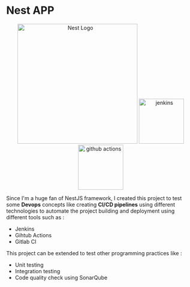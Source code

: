 # Nest APP
<p align="center">
 <img src="https://nestjs.com/img/logo_text.svg" width="320" alt="Nest Logo" />
  <img src="https://www.vectorlogo.zone/logos/jenkins/jenkins-icon.svg" alt="jenkins" width="120"/> 
  <img src="https://devopedia.org/images/article/403/8230.1645614864.png" alt="github actions" width="120"/> 
</p>

Since I'm a huge fan of NestJS framework, I created this project to test some **Devops** concepts like creating **CI/CD pipelines** using different technologies to automate the project building and deployment using different tools such as :

* Jenkins
* Gihtub Actions
* Gitlab CI

This project can be extended to test other programming practices like : 

* Unit testing
* Integration testing
* Code quality check using SonarQube
